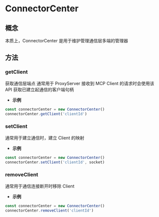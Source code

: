 # ConnectorCenter

## 概念

本质上，ConnectorCenter 是用于维护管理通信层多端的管理器

## 方法

### getClient

获取通信层端点
通常用于 ProxyServer 接收到 MCP Client 的请求时会使用该 API 获取已建立起通信的客户端句柄

- **示例**

```typescript
const connectorCenter = new ConnectorCenter()
connectorCenter.getClient('clientId')
```

### setClient

通常用于建立通信时，建立 Client 的映射

- **示例**

```typescript
const connectorCenter = new ConnectorCenter()
connectorCenter.setClient('clientId', socket)
```

### removeClient

通常用于通信连接断开时移除 Client

- **示例**

```typescript
const connectorCenter = new ConnectorCenter()
connectorCenter.removeClient('clientId')
```
